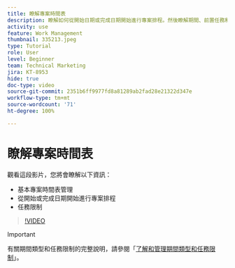 ```yaml
---
title: 瞭解專案時間表
description: 瞭解如何從開始日期或完成日期開始進行專案排程。然後瞭解期間、前置任務和任務限制對專案計劃有何影響。
activity: use
feature: Work Management
thumbnail: 335213.jpeg
type: Tutorial
role: User
level: Beginner
team: Technical Marketing
jira: KT-8953
hide: true
doc-type: video
source-git-commit: 2351b6ff9977fd8a81289ab2fad28e21322d347e
workflow-type: tm+mt
source-wordcount: '71'
ht-degree: 100%

---
```


# 瞭解專案時間表

觀看這段影片，您將會瞭解以下資訊：

* 基本專案時間表管理
* 從開始或完成日期開始進行專案排程
* 任務限制

>[!VIDEO](https://video.tv.adobe.com/v/335213/?quality=12&learn=on)

>[!IMPORTANT]
>
>有關期間類型和任務限制的完整說明，請參閱「[了解和管理期間類型和任務限制](https://experienceleague.adobe.com/docs/workfront-learn/tutorials-workfront/manage-work/intermediate-projects/understand-and-manage-duration-types-and-task-constraints.html?lang=zh-Hant)」。
